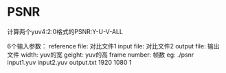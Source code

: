 # PSNR

计算两个yuv4:2:0格式的PSNR:Y-U-V-ALL

6个输入参数：
  reference file: 对比文件1
  input file:     对比文件2
  output file:    输出文件
  width:          yuv的宽
  geight:         yuv的高
  frame number:   帧数
eg: ./psnr input1.yuv input2.yuv output.txt 1920 1080 1

